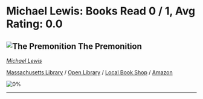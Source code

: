 # Michael Lewis:  Books Read 0 / 1, Avg Rating: 0.0 

## ![The Premonition](https://covers.openlibrary.org/b/isbn/9780393881554-M.jpg) The Premonition
*[Michael Lewis](../authors/MichaelLewis)*

[Massachusetts Library](https://library.minlib.net/search/i=9780393881554) / [Open Library](https://openlibrary.org/isbn/9780393881554) / [Local Book Shop](https://bookshop.org/book/9780393881554) / [Amazon](https://amazon.com/dp/0393881555)

![0%](https://geps.dev/progress/0) 



---
